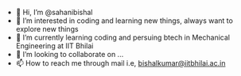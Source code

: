 - 👋 Hi, I’m @sahanibishal
- 👀 I’m interested in coding and learning new things, always want to explore new things
- 🌱 I’m currently learning coding and persuing btech in Mechanical Engineering at IIT Bhilai
- 💞️ I’m looking to collaborate on ...
- 📫 How to reach me through mail i.e, bishalkumar@iitbhilai.ac.in

<!---
sahanibishal/sahanibishal is a ✨ special ✨ repository because its `README.md` (this file) appears on your GitHub profile.
You can click the Preview link to take a look at your changes.
--->
